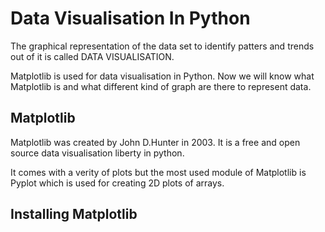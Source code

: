 # Data Visualisation In Python 
The graphical representation of the data set to identify patters and trends out of it is called DATA VISUALISATION.


Matplotlib is used for data visualisation in Python. Now we will know what Matplotlib is and what different kind of graph are there to represent data.

## Matplotlib 
Matplotlib was created by John D.Hunter in 2003. It is a free and open source data visualisation liberty in python.

It comes with a verity of plots but the most used module of Matplotlib is Pyplot which is used for creating 2D plots of arrays.

## Installing Matplotlib 

